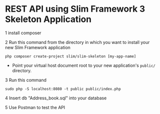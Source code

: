 # REST API using Slim Framework 3 Skeleton Application

1 install composer

2 Run this command from the directory in which you want to install your new Slim Framework application

    php composer create-project slim/slim-skeleton [my-app-name]

* Point your virtual host document root to your new application's `public/` directory.

3 Run this command

    sudo php -S localhost:8080 -t public public/index.php

4 Insert db "Address_book.sql" into your database

5 Use Postman to test the API

